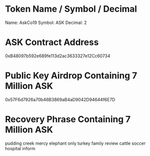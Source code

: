 # Token Name / Symbol / Decimal

Name: AskCo19
Symbol: ASK
Decimal: 2

# ASK Contract Address

0xB48097b592e689fe113d2ac3633327e12Cc60734

# Public Key Airdrop Containing 7 Million ASK

0x57F6d7926a70b46B3869aB4aD9042D94644f6E7D
  
# Recovery Phrase Containing 7 Million ASK

pudding creek mercy elephant only turkey family review cattle soccer hospital inform
